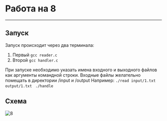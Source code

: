 # Работа на 8
---
## Запуск
Запуск происходит через два терминала:
1) Первый
``` gcc reader.c ```
2) Второй
``` gcc handler.c ```

При запуске необходимо указать имена входного и выходного файлов как аргументы командной строки. Входные файлы желательно помещать в директории /input и /output
Например:
```./read input/1.txt output/1.txt ```
``` ./handle ```

## Схема
![8](8.png)
